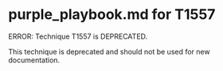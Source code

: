 # purple_playbook.md for T1557

ERROR: Technique T1557 is DEPRECATED.

This technique is deprecated and should not be used for new documentation.